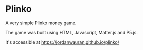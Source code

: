# Plinko

A very simple Plinko money game.

The game was built using HTML, Javascript, Matter.js and P5.js.

It's accessible at https://jordanwauran.github.io/plinko/
